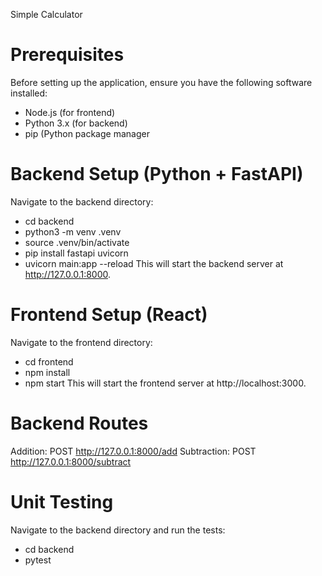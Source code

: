 Simple Calculator


# Prerequisites
Before setting up the application, ensure you have the following software installed:
- Node.js (for frontend)
- Python 3.x (for backend)
- pip (Python package manager


# Backend Setup (Python + FastAPI)
Navigate to the backend directory:
- cd backend
- python3 -m venv .venv
- source .venv/bin/activate
- pip install fastapi uvicorn
- uvicorn main:app --reload
This will start the backend server at http://127.0.0.1:8000.

# Frontend Setup (React)
Navigate to the frontend directory:
- cd frontend
- npm install
- npm start
This will start the frontend server at http://localhost:3000.


# Backend Routes
Addition: POST http://127.0.0.1:8000/add
Subtraction: POST http://127.0.0.1:8000/subtract

# Unit Testing
Navigate to the backend directory and run the tests:
- cd backend
- pytest





